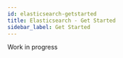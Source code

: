 ```yaml
---
id: elasticsearch-getstarted
title: Elasticsearch - Get Started
sidebar_label: Get Started
---
```


Work in progress